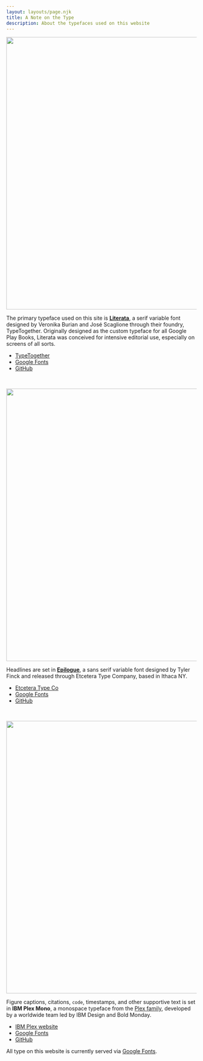 ```yaml
---
layout: layouts/page.njk
title: A Note on the Type
description: About the typefaces used on this website
---
```


<img src="/img/misc/type-literata.png" alt="" width="720"/>

The primary typeface used on this site is <b>[Literata](https://www.type-together.com/literata-font)</b>, a serif variable font designed by Veronika Burian and José Scaglione through their foundry, TypeTogether. Originally designed as the custom typeface for all Google Play Books, Literata was conceived for intensive editorial use, especially on screens of all sorts.

- [TypeTogether](https://www.type-together.com/literata-font)
- [Google Fonts](https://fonts.google.com/specimen/Literata)
- [GitHub](https://github.com/googlefonts/literata)

&nbsp;

<img src="/img/misc/type-epilogue.png" alt="" width="720"/>

Headlines are set in <b>[Epilogue](https://etceteratype.co/epilogue)</b>, a sans serif variable font designed by Tyler Finck and released through Etcetera Type Company, based in Ithaca NY.

- [Etcetera Type Co](https://etceteratype.co/epilogue)
- [Google Fonts](https://fonts.google.com/specimen/Epilogue)
- [GitHub](https://github.com/Etcetera-Type-Co/epilogue)

&nbsp;

<img src="/img/misc/type-plexmono.png" alt="" width="720"/>

Figure captions, citations, <code>code</code>, timestamps, and other supportive text is set in <b>IBM Plex Mono</b>, a monospace typeface from the [Plex family](https://www.ibm.com/plex/), developed by a worldwide team led by IBM Design and Bold Monday.

- [IBM Plex website](https://www.ibm.com/plex/)
- [Google Fonts](https://fonts.google.com/specimen/IBM+Plex+Mono)
- [GitHub](https://github.com/IBM/plex/)

All type on this website is currently served via [Google Fonts](https://fonts.google.com/).
